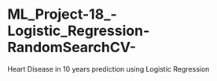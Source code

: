 # ML_Project-18_-Logistic_Regression-RandomSearchCV-
Heart Disease in 10 years prediction using Logistic Regression
